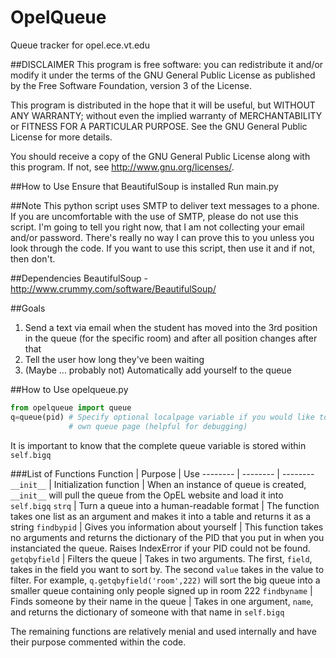 OpelQueue
=========

Queue tracker for opel.ece.vt.edu

##DISCLAIMER
This program is free software: you can redistribute it and/or modify
it under the terms of the GNU General Public License as published by
the Free Software Foundation, version 3 of the License.

This program is distributed in the hope that it will be useful,
but WITHOUT ANY WARRANTY; without even the implied warranty of
MERCHANTABILITY or FITNESS FOR A PARTICULAR PURPOSE.  See the
GNU General Public License for more details.

You should receive a copy of the GNU General Public License
along with this program.  If not, see <http://www.gnu.org/licenses/>.

##How to Use
Ensure that BeautifulSoup is installed
Run main.py

##Note
This python script uses SMTP to deliver text messages to a phone. If you are uncomfortable with the use of SMTP, please do not use this script. I'm going to tell you right now, that I am not collecting your email and/or password. There's really no way I can prove this to you unless you look through the code. If you want to use this script, then use it and if not, then don't.

##Dependencies
BeautifulSoup - http://www.crummy.com/software/BeautifulSoup/

##Goals
1. Send a text via email when the student has moved into the 3rd position in the queue (for the specific room) and after all position changes after that
2. Tell the user how long they've been waiting
3. (Maybe ... probably not) Automatically add yourself to the queue

##How to Use opelqueue.py

```python
from opelqueue import queue
q=queue(pid) # Specify optional localpage variable if you would like to use your 
             # own queue page (helpful for debugging)
```

It is important to know that the complete queue variable is stored within `self.bigq`

###List of Functions
Function | Purpose | Use
 -------- | -------- | -------- 
`__init__` | Initialization function | When an instance of queue is created, `__init__` will pull the queue from the OpEL website and load it into `self.bigq`
`strq` | Turn a queue into a human-readable format | The function takes one list as an argument and makes it into a table and returns it as a string
`findbypid` | Gives you information about yourself | This function takes no arguments and returns the dictionary of the PID that you put in when you instanciated the queue. Raises IndexError if your PID could not be found.
`getqbyfield` | Filters the queue | Takes in two arguments. The first, `field`, takes in the field you want to sort by. The second `value` takes in the value to filter. For example, ```q.getqbyfield('room',222)``` will sort the big queue into a smaller queue containing only people signed up in room 222
`findbyname` | Finds someone by their name in the queue | Takes in one argument, `name`, and returns the dictionary of someone with that name in `self.bigq`

The remaining functions are relatively menial and used internally and have their purpose commented within the code.